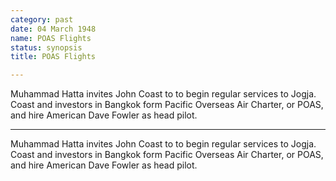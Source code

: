```yaml
---
category: past
date: 04 March 1948
name: POAS Flights
status: synopsis
title: POAS Flights

---
```

Muhammad Hatta invites John Coast to to begin regular services to Jogja. Coast and investors in Bangkok form Pacific Overseas Air Charter, or POAS, and hire American Dave Fowler as head pilot.

------

Muhammad Hatta invites John Coast to to begin regular
services to Jogja. Coast and investors in Bangkok form Pacific Overseas
Air Charter, or POAS, and hire American Dave Fowler as head pilot.
